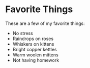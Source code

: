 # Favorite Things

These are a few of my favorite things:

- No stress
- Raindrops on roses
- Whiskers on kittens
- Bright copper kettles
- Warm woolen mittens
- Not having homework
